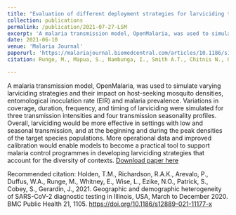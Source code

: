 ```yaml
---
title: "Evaluation of different deployment strategies for larviciding to control malaria: a simulation study"
collection: publications
permalink: /publication/2021-07-27-LSM
excerpt: 'A malaria transmission model, OpenMalaria, was used to simulate varying larviciding strategies and their impact on host-seeking mosquito densities, entomological inoculation rate (EIR) and malaria prevalence. Variations in coverage, duration, frequency, and timing of larviciding were simulated for three transmission intensities and four transmission seasonality profiles'
date: 2021-06-10
venue: 'Malaria Journal'
paperurl: 'https://malariajournal.biomedcentral.com/articles/10.1186/s12936-021-03854-4'
citation: Runge, M., Mapua, S., Nambunga, I., Smith A.T., Chitnis N., Okumu F., Pothin E.. Evaluation of different deployment strategies for larviciding to control malaria: a simulation study. Malar J 20, 324 (2021). https://doi.org/10.1186/s12936-021-03854-4

---
```

A malaria transmission model, OpenMalaria, was used to simulate varying larviciding strategies and their impact on host-seeking mosquito densities, entomological inoculation rate (EIR) and malaria prevalence. Variations in coverage, duration, frequency, and timing of larviciding were simulated for three transmission intensities and four transmission seasonality profiles.
Overall, larviciding would be more effective in settings with low and seasonal transmission, and at the beginning and during the peak densities of the target species populations.
More operational data and improved calibration would enable models to become a practical tool to support malaria control programmes in developing larviciding strategies that account for the diversity of contexts.
[Download paper here](https://malariajournal.biomedcentral.com/articles/10.1186/s12936-021-03854-4)

Recommended citation: Holden, T.M., Richardson, R.A.K., Arevalo, P., Duffus, W.A., Runge, M., Whitney, E., Wise, L., Ezike, N.O., Patrick, S., Cobey, S., Gerardin, J., 2021. Geographic and demographic heterogeneity of SARS-CoV-2 diagnostic testing in Illinois, USA, March to December 2020. BMC Public Health 21, 1105. https://doi.org/10.1186/s12889-021-11177-x
